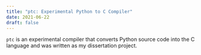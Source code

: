```yaml
---
title: "ptc: Experimental Python to C Compiler"
date: 2021-06-22
draft: false
---
```


`ptc` is an experimental compiler that converts Python source code into the C
language and was written as my dissertation project.
